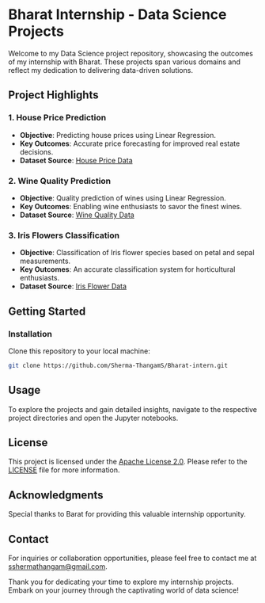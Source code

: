 # Bharat Internship - Data Science Projects

Welcome to my Data Science project repository, showcasing the outcomes of my internship with Bharat. These projects span various domains and reflect my dedication to delivering data-driven solutions.

## Project Highlights

### 1. House Price Prediction

- **Objective**: Predicting house prices using Linear Regression.
- **Key Outcomes**: Accurate price forecasting for improved real estate decisions.
- **Dataset Source**: [House Price Data](https://www.kaggle.com/shree1992/housedata)

### 2. Wine Quality Prediction

- **Objective**: Quality prediction of wines using Linear Regression.
- **Key Outcomes**: Enabling wine enthusiasts to savor the finest wines.
- **Dataset Source**: [Wine Quality Data](https://www.kaggle.com/yasserh/wine-quality-dataset)

### 3. Iris Flowers Classification

- **Objective**: Classification of Iris flower species based on petal and sepal measurements.
- **Key Outcomes**: An accurate classification system for horticultural enthusiasts.
- **Dataset Source**: [Iris Flower Data](https://www.kaggle.com/sims22/irisflowerdatasets)

## Getting Started

### Installation

 Clone this repository to your local machine:

   ```bash
   git clone https://github.com/Sherma-ThangamS/Bharat-intern.git
```
## Usage

To explore the projects and gain detailed insights, navigate to the respective project directories and open the Jupyter notebooks.

## License

This project is licensed under the [Apache License 2.0](LICENSE). Please refer to the [LICENSE](LICENSE) file for more information.

## Acknowledgments

Special thanks to Barat for providing this valuable internship opportunity.

## Contact

For inquiries or collaboration opportunities, please feel free to contact me at [sshermathangam@gmail.com](mailto:sshermathangam@gmail.com).

Thank you for dedicating your time to explore my internship projects. Embark on your journey through the captivating world of data science!
